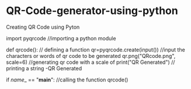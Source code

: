 # QR-Code-generator-using-python
Creating QR Code using Pyton

import pyqrcode   //importing a python module

def qrcode():       // defining a function
    qr=pyqrcode.create(input())       //input the characters or words of qr code to be generated
    qr.png("QRcode.png", scale=6)       //generating qr code with a scale of 
    print("QR Generated")               // printing a string -QR Generated   



if _name__ == "__main__":           //calling the function
    qrcode()
